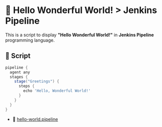# :notebook: Hello Wonderful World! > Jenkins Pipeline
This is a script to display **"Hello Wonderful World!"** in **Jenkins Pipeline** programming language.

## :page_facing_up: Script
```groovy
pipeline {
  agent any
  stages {
    stage("Greetings") {
      steps {
        echo 'Hello, Wonderful World!'
      }
    }
  }
}
```

- :link: [hello-world.pipeline](hello-world.pipeline)

